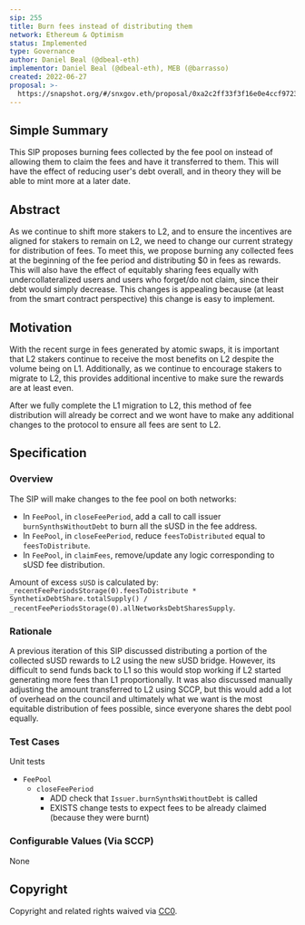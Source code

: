 ```yaml
---
sip: 255
title: Burn fees instead of distributing them
network: Ethereum & Optimism
status: Implemented
type: Governance
author: Daniel Beal (@dbeal-eth)
implementor: Daniel Beal (@dbeal-eth), MEB (@barrasso)
created: 2022-06-27
proposal: >-
  https://snapshot.org/#/snxgov.eth/proposal/0xa2c2ff33f3f16e0e4ccf97231cfa12faaf9a6888fd2eaf2fafb03def4c5e40f3
---
```


<!--You can leave these HTML comments in your merged SIP and delete the visible duplicate text guides, they will not appear and may be helpful to refer to if you edit it again. This is the suggested template for new SIPs. Note that an SIP number will be assigned by an editor. When opening a pull request to submit your SIP, please use an abbreviated title in the filename, `sip-draft_title_abbrev.md`. The title should be 44 characters or less.-->

## Simple Summary

<!--"If you can't explain it simply, you don't understand it well enough." Simply describe the outcome the proposed changes intends to achieve. This should be non-technical and accessible to a casual community member.-->

This SIP proposes burning fees collected by the fee pool on instead of allowing them to claim the fees and have it transferred to them. This will have the effect of reducing user's debt overall, and in theory they will be able to mint more at a later date.

## Abstract

<!--A short (~200 word) description of the proposed change, the abstract should clearly describe the proposed change. This is what *will* be done if the SIP is implemented, not *why* it should be done or *how* it will be done. If the SIP proposes deploying a new contract, write, "we propose to deploy a new contract that will do x".-->

As we continue to shift more stakers to L2, and to ensure the incentives are aligned for stakers to remain on L2, we need to change our current strategy for distribution of fees. To meet this, we propose burning any collected fees at the beginning of the fee period and distributing $0 in fees as rewards. This will also have the effect of equitably sharing fees equally with undercollateralized users and users who forget/do not claim, since their debt would simply decrease. This changes is appealing because (at least from the smart contract perspective) this change is easy to implement.

## Motivation

<!--This is the problem statement. This is the *why* of the SIP. It should clearly explain *why* the current state of the protocol is inadequate.  It is critical that you explain *why* the change is needed, if the SIP proposes changing how something is calculated, you must address *why* the current calculation is innaccurate or wrong. This is not the place to describe how the SIP will address the issue!-->

With the recent surge in fees generated by atomic swaps, it is important that L2 stakers continue to receive the most benefits on L2 despite the volume being on L1. Additionally, as we continue to encourage stakers to migrate to L2, this provides additional incentive to make sure the rewards are at least even.

After we fully complete the L1 migration to L2, this method of fee distribution will already be correct and we wont have to make any additional changes to the protocol to ensure all fees are sent to L2.

## Specification

<!--The specification should describe the syntax and semantics of any new feature, there are five sections
1. Overview
2. Rationale
3. Technical Specification
4. Test Cases
5. Configurable Values
-->

### Overview

<!--This is a high level overview of *how* the SIP will solve the problem. The overview should clearly describe how the new feature will be implemented.-->

The SIP will make changes to the fee pool on both networks:
* In `FeePool`, in `closeFeePeriod`, add a call to call issuer `burnSynthsWithoutDebt` to burn all the sUSD in the fee address.
* In `FeePool`, in `closeFeePeriod`, reduce `feesToDistributed` equal to `feesToDistribute`.
* In `FeePool`, in `claimFees`, remove/update any logic corresponding to sUSD fee distribution.

Amount of excess `sUSD` is calculated by: `_recentFeePeriodsStorage(0).feesToDistribute * SynthetixDebtShare.totalSupply() /  _recentFeePeriodsStorage(0).allNetworksDebtSharesSupply`.

### Rationale

<!--This is where you explain the reasoning behind how you propose to solve the problem. Why did you propose to implement the change in this way, what were the considerations and trade-offs. The rationale fleshes out what motivated the design and why particular design decisions were made. It should describe alternate designs that were considered and related work. The rationale may also provide evidence of consensus within the community, and should discuss important objections or concerns raised during discussion.-->

A previous iteration of this SIP discussed distributing a portion of the collected sUSD rewards to L2 using the new sUSD bridge. However, its difficult to send funds back to L1 so this would stop working if L2 started generating more fees than L1 proportionally. It was also discussed manually adjusting the amount transferred to L2 using SCCP, but this would add a lot of overhead on the council and ultimately what we want is the most equitable distribution of fees possible, since everyone shares the debt pool equally.

### Test Cases

<!--Test cases for an implementation are mandatory for SIPs but can be included with the implementation..-->

Unit tests
* `FeePool`
  * `closeFeePeriod`
    * ADD check that `Issuer.burnSynthsWithoutDebt` is called
    * EXISTS change tests to expect fees to be already claimed (because they were burnt)

### Configurable Values (Via SCCP)

<!--Please list all values configurable via SCCP under this implementation.-->

None

## Copyright

Copyright and related rights waived via [CC0](https://creativecommons.org/publicdomain/zero/1.0/).
